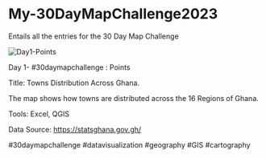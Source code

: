 # My-30DayMapChallenge2023
Entails all the entries  for the 30 Day Map Challenge

![Day1-Points](https://github.com/iamDREAMO/My_-30DayMapChallenge2023/assets/89151426/0a55af64-9112-4849-b282-532bc522941a)

Day 1- #30daymapchallenge : Points

Title: Towns Distribution Across Ghana. 

The map shows how towns are distributed across the 16 Regions of Ghana.


Tools: Excel, QGIS

Data Source: https://statsghana.gov.gh/


#30daymapchallenge #datavisualization #geography #GIS #cartography 


